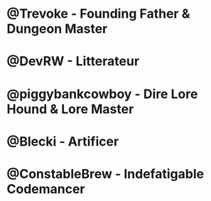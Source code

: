 # @Trevoke - Founding Father & Dungeon Master
# @DevRW - Litterateur
# @piggybankcowboy - Dire Lore Hound & Lore Master
# @Blecki - Artificer
# @ConstableBrew - Indefatigable Codemancer
